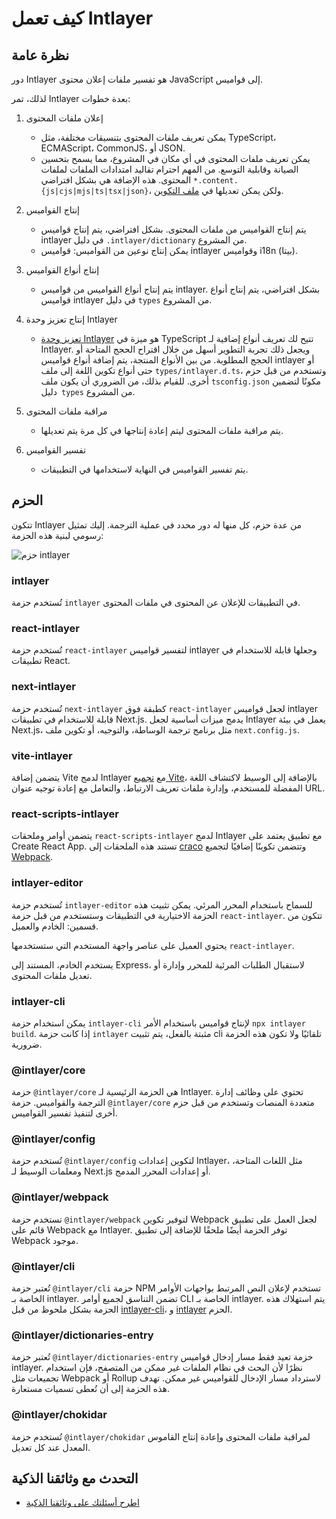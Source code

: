 # كيف تعمل Intlayer

## نظرة عامة

دور Intlayer هو تفسير ملفات إعلان محتوى JavaScript إلى قواميس.

لذلك، تمر Intlayer بعدة خطوات:

1. إعلان ملفات المحتوى

   - يمكن تعريف ملفات المحتوى بتنسيقات مختلفة، مثل TypeScript، ECMAScript، CommonJS، أو JSON.
   - يمكن تعريف ملفات المحتوى في أي مكان في المشروع، مما يسمح بتحسين الصيانة وقابلية التوسع. من المهم احترام تقاليد امتدادات الملفات لملفات المحتوى. هذه الإضافة هي بشكل افتراضي `*.content.{js|cjs|mjs|ts|tsx|json}`، ولكن يمكن تعديلها في [ملف التكوين](https://github.com/aymericzip/intlayer/blob/main/docs/ar/configuration.md).

2. إنتاج القواميس

   - يتم إنتاج القواميس من ملفات المحتوى. بشكل افتراضي، يتم إنتاج قواميس intlayer في دليل `.intlayer/dictionary` من المشروع.
   - يمكن إنتاج نوعين من القواميس: قواميس intlayer وقواميس i18n (بيتا).

3. إنتاج أنواع القواميس

   - يتم إنتاج أنواع القواميس من قواميس intlayer. بشكل افتراضي، يتم إنتاج أنواع قواميس intlayer في دليل `types` من المشروع.

4. إنتاج تعزيز وحدة Intlayer

   - [تعزيز وحدة Intlayer](https://www.typescriptlang.org/docs/handbook/declaration-merging.html) هو ميزة في TypeScript تتيح لك تعريف أنواع إضافية لـ Intlayer. ويجعل ذلك تجربة التطوير أسهل من خلال اقتراح الحجج المتاحة أو الحجج المطلوبة.
     من بين الأنواع المنتجة، يتم إضافة أنواع قواميس intlayer أو حتى أنواع تكوين اللغة إلى ملف `types/intlayer.d.ts`، وتستخدم من قبل حزم أخرى. للقيام بذلك، من الضروري أن يكون ملف `tsconfig.json` مكونًا لتضمين دليل` types` من المشروع.

5. مراقبة ملفات المحتوى

   - يتم مراقبة ملفات المحتوى ليتم إعادة إنتاجها في كل مرة يتم تعديلها.

6. تفسير القواميس
   - يتم تفسير القواميس في النهاية لاستخدامها في التطبيقات.

## الحزم

تتكون Intlayer من عدة حزم، كل منها له دور محدد في عملية الترجمة. إليك تمثيل رسومي لبنية هذه الحزمة:

![حزم intlayer](https://github.com/aymericzip/intlayer/blob/main/docs/assets/packages_dependency_graph.svg)

### intlayer

تُستخدم حزمة `intlayer` في التطبيقات للإعلان عن المحتوى في ملفات المحتوى.

### react-intlayer

تُستخدم حزمة `react-intlayer` لتفسير قواميس intlayer وجعلها قابلة للاستخدام في تطبيقات React.

### next-intlayer

تُستخدم حزمة `next-intlayer` كطبقة فوق `react-intlayer` لجعل قواميس intlayer قابلة للاستخدام في تطبيقات Next.js. يدمج ميزات أساسية لجعل Intlayer يعمل في بيئة Next.js، مثل برنامج ترجمة الوساطة، والتوجيه، أو تكوين ملف `next.config.js`.

### vite-intlayer

يتضمن إضافة Vite لدمج Intlayer مع [تجميع Vite](https://vite.dev/guide/why.html#why-bundle-for-production)، بالإضافة إلى الوسيط لاكتشاف اللغة المفضلة للمستخدم، وإدارة ملفات تعريف الارتباط، والتعامل مع إعادة توجيه عنوان URL.

### react-scripts-intlayer

يتضمن أوامر وملحقات `react-scripts-intlayer` لدمج Intlayer مع تطبيق يعتمد على Create React App. تستند هذه الملحقات إلى [craco](https://craco.js.org/) وتتضمن تكوينًا إضافيًا لتجميع [Webpack](https://webpack.js.org/).

### intlayer-editor

تُستخدم حزمة `intlayer-editor` للسماح باستخدام المحرر المرئي. يمكن تثبيت هذه الحزمة الاختيارية في التطبيقات وستستخدم من قبل حزمة `react-intlayer`.
تتكون من قسمين: الخادم والعميل.

يحتوي العميل على عناصر واجهة المستخدم التي ستستخدمها `react-intlayer`.

يستخدم الخادم، المستند إلى Express، لاستقبال الطلبات المرئية للمحرر وإدارة أو تعديل ملفات المحتوى.

### intlayer-cli

يمكن استخدام حزمة `intlayer-cli` لإنتاج قواميس باستخدام الأمر `npx intlayer build`. إذا كانت حزمة `intlayer` مثبتة بالفعل، يتم تثبيت cli تلقائيًا ولا تكون هذه الحزمة ضرورية.

### @intlayer/core

حزمة `@intlayer/core` هي الحزمة الرئيسية لـ Intlayer. تحتوي على وظائف إدارة الترجمة والقواميس. حزمة `@intlayer/core` متعددة المنصات وتستخدم من قبل حزم أخرى لتنفيذ تفسير القواميس.

### @intlayer/config

تُستخدم حزمة `@intlayer/config` لتكوين إعدادات Intlayer، مثل اللغات المتاحة، ومعلمات الوسيط لـ Next.js أو إعدادات المحرر المدمج.

### @intlayer/webpack

تستخدم حزمة `@intlayer/webpack` لتوفير تكوين Webpack لجعل العمل على تطبيق قائم على Webpack مع Intlayer. توفر الحزمة أيضًا ملحقًا للإضافة إلى تطبيق Webpack موجود.

### @intlayer/cli

تُعتبر حزمة `@intlayer/cli` حزمة NPM تستخدم لإعلان النص المرتبط بواجهات الأوامر الخاصة بـ intlayer. تضمن التناسق لجميع أوامر CLI الخاصة بـ intlayer. يتم استهلاك هذه الحزمة بشكل ملحوظ من قبل [intlayer-cli](https://github.com/aymericzip/intlayer/tree/main/docs/ar/packages/intlayer-cli/index.md)، و [intlayer](https://github.com/aymericzip/intlayer/tree/main/docs/ar/packages/intlayer/index.md) الحزم.

### @intlayer/dictionaries-entry

تُعتبر حزمة `@intlayer/dictionaries-entry` حزمة تعيد فقط مسار إدخال قواميس intlayer. نظرًا لأن البحث في نظام الملفات غير ممكن من المتصفح، فإن استخدام تجميعات مثل Webpack أو Rollup لاسترداد مسار الإدخال للقواميس غير ممكن. تهدف هذه الحزمة إلى أن تُعطى تسميات مستعارة.

### @intlayer/chokidar

تُستخدم حزمة `@intlayer/chokidar` لمراقبة ملفات المحتوى وإعادة إنتاج القاموس المعدل عند كل تعديل.

## التحدث مع وثائقنا الذكية

- [اطرح أسئلتك على وثائقنا الذكية](https://intlayer.org/docs/chat)
